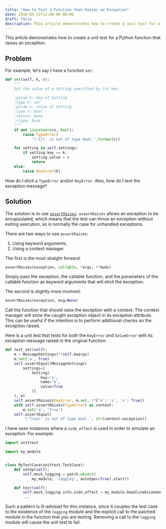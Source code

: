 ```yaml
---
title: "How to Test a Function that Raises an Exception"
date: 2018-03-11T12:00:00-06:00
draft: false
description: This article demonstrates how to create a unit test for a Python function that raises an exception.
---
```


This article demonstrates how to create a unit test for a Python function that raises an exception.

## Problem
For example, let’s say I have a function `set`:

```python
def set(self, k, v):
    """
    Set the value of a Setting specified by its key.

    :param k: key of Setting
    :type k: str
    :param v: value of Setting
    :type v: bool
    :return: None
    :rtype: None
    """
    if not isinstance(v, bool):
        raise TypeError(
            '\'{}\' is not of type bool.'.format(v))

    for setting in self.settings:
        if setting.key == k:
            setting.value = v
            return
    else:
        raise KeyError(k)
```

How do I elicit a `TypeError` and/or `KeyError`. Also, how do I test the exception message?

## Solution
The solution is to use [`assertRaises`](https://docs.python.org/dev/library/unittest.html#unittest.TestCase.assertRaises). `assertRaises` allows an exception to be encapsulated, which means that the test can throw an exception without exiting execution, as is normally the case for unhandled exceptions.

There are two ways to use `assertRaises`:

1. Using keyword arguments.
2. Using a context manager.

The first is the most straight forward:

```python
assertRaises(exception, callable, *args, **kwds)
```

Simply pass the exception, the callable function, and the parameters of the callable function as keyword arguments that will elicit the exception.

The second is slightly more involved:

```python
assertRaises(exception, msg=None)
```

Call the function that should raise the exception with a context. The context manager will store the caught exception object in its exception attribute. This can be useful if the intention is to perform additional checks on the exception raised.

Here is a unit test that tests for both the `KeyError` and `ValueError` with its exception message raised in the original function:

```python
def test_set(self):
    m = MessageSettings(**self.kwargs)
    m.set('a', True)
    self.assertEqual(MessageSettings(
        settings=[
            Setting(
                key='a',
                name='b',
                value=True
            )]
    ), m)
    self.assertRaises(KeyError, m.set, **{'k': 'x', 'v': True})
    with self.assertRaises(TypeError) as context:
        m.set('a', 'True')
    self.assertEqual(
        '\'True\' is not of type bool.', str(context.exception))
```

I have seen instances where a `side_effect` is used in order to simulate an exception. For example:

```python
import unittest

import my_module


class MyTestCase(unittest.TestCase):
    def setUp(self):
        self.mock_logging = patch.object(
            my_module, 'logging', autoSpec=True).start()

    def test(self):
        self.mock_logging.info.side_effect = my_module.DeadlineExceededError
        ...
```

Such a pattern is ill-advised for this instance, since it couples the test case to the existence of the `logging` module and the explicit call to the patched module in the function that you are testing. Removing a call to the `logging` module will cause the unit test to fail.